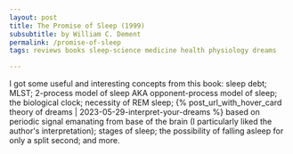 ```yaml
---
layout: post
title: The Promise of Sleep (1999)
subsubtitle: by William C. Dement
permalink: /promise-of-sleep
tags: reviews books sleep-science medicine health physiology dreams

---
```


I got some useful and interesting concepts from this book<!--more-->: sleep debt; MLST; 2-process model of sleep AKA opponent-process model of sleep; the biological clock; necessity of REM sleep; {% post_url_with_hover_card theory of dreams | 2023-05-29-interpret-your-dreams %} based on periodic signal emanating from base of the brain (I particularly liked the author's interpretation); stages of sleep; the possibility of falling asleep for only a split second; and more.